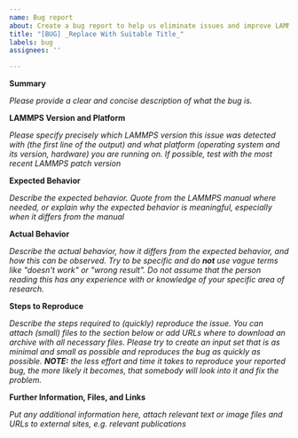 ```yaml
---
name: Bug report
about: Create a bug report to help us eliminate issues and improve LAMMPS
title: "[BUG] _Replace With Suitable Title_"
labels: bug
assignees: ''

---
```


**Summary**

_Please provide a clear and concise description of what the bug is._

**LAMMPS Version and Platform**

_Please specify precisely which LAMMPS version this issue was detected with (the first line of the output) and what platform (operating system and its version, hardware) you are running on. If possible, test with the most recent LAMMPS patch version_

**Expected Behavior**

_Describe the expected behavior.  Quote from the LAMMPS manual where needed, or explain why the expected behavior is meaningful, especially when it differs from the manual_

**Actual Behavior**

_Describe the actual behavior, how it differs from the expected behavior, and how this can be observed.  Try to be specific and do **not** use vague terms like "doesn't work" or "wrong result".  Do not assume that the person reading this has any experience with or knowledge of your specific area of research._

**Steps to Reproduce**

_Describe the steps required to (quickly) reproduce the issue. You can attach (small) files to the section below or add URLs where to download an archive with all necessary files. Please try to create an input set that is as minimal and small as possible and reproduces the bug as quickly as possible. **NOTE:** the less effort and time it takes to reproduce your reported bug, the more likely it becomes, that somebody will look into it and fix the problem._

**Further Information, Files, and Links**

_Put any additional information here, attach relevant text or image files and URLs to external sites, e.g. relevant publications_
